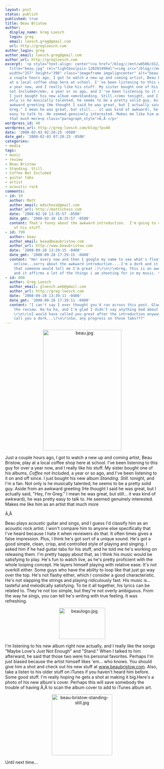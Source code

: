 ```yaml
---
layout: post
status: publish
published: true
title: Beau Bristow
author:
  display_name: Greg Loesch
  login: greg
  email: loesch.greg@gmail.com
  url: http://gregloesch.com
author_login: greg
author_email: loesch.greg@gmail.com
author_url: http://gregloesch.com
excerpt: '<p style="text-align: center"><a href="/blog///mnt/w0506/d12/s06/b02ce878/www/greg-loesch.com//blog//blog.pics/2008/02/beau.jpg"
  title="beau.jpg" rel="lightbox[pics-1202019994]"><img src="/blog///mnt/w0506/d12/s06/b02ce878/www/greg-loesch.com//blog//blog.pics/2008/02/beau.jpg"
  width="257" height="396" class="imageframe imgaligncenter" alt="beau.jpg" /></a></p>Just
  a couple hours ago, I got to watch a new up and coming artist, Beau Bristow, play
  at a local coffee shop here at school. I''ve been listening to this guy for over
  a year now, and I really like his stuff. My sister bought one of his albums, <em>Coffee
  not Included</em>, a year or so ago, and I''ve been listening to it on and off since.
  I just bought his new album <em>Standing. Still.</em> tonight, and I''m a fan.  Not
  only is he musically talented, he seems to be a pretty solid guy. Aside from an
  awkward greeting (He thought I said he was great, but I actually said, "Hey, I''m
  Greg." I mean he was great, but still... it was kind of awkward), he was pretty
  easy to talk to. He seemed genuinely interested. Makes me like him as an artist
  that much more<p class="paragraph_style">Ã‚Â </p>'
wordpress_id: 40
wordpress_url: http://greg-loesch.com/blog/?p=40
date: '2008-02-03 02:20:25 -0500'
date_gmt: '2008-02-03 07:20:25 -0500'
categories:
- media
tags:
- music
- review
- Beau Bristow
- Standing. Still.
- Coffee Not Included
- guitar tabs
- artist
- acoustic rock
comments:
- id: 19
  author: Matt
  author_email: mdschoss@gmail.com
  author_url: http://mattschoss.com
  date: '2008-02-10 13:35:57 -0500'
  date_gmt: '2008-02-10 18:35:57 -0500'
  content: That's funny about the awkward introduction.  I'm going to check out some
    of his stuff.
- id: 799
  author: beau
  author_email: beau@beaubristow.com
  author_url: http://www.beaubristow.com
  date: '2008-09-28 13:29:15 -0400'
  date_gmt: '2008-09-28 17:29:15 -0400'
  content: "Ha! every now and then I google my name to see what's floating around
    online...sorry about the awkward introduction....I'm a dork and it's wishful thinking
    that someone would tell me I'm great :)\r\n\r\nGreg, this is an awesome review
    and it affirms a lot of the things i am shooting for in my music. thanks man!"
- id: 800
  author: Greg Loesch
  author_email: gloesch.web@gmail.com
  author_url: http://greg-loesch.com
  date: '2008-09-28 13:39:11 -0400'
  date_gmt: '2008-09-28 17:39:11 -0400'
  content: "I can't say I ever thought you'd run across this post. Glad you liked
    the review. Ha ha ha, and I'm glad I didn't say anything bad about you :wink:
    \r\n\r\nI would have called you great after the introduction anyway, so I wouldn't
    call you a dork...\r\n\r\nSo, any progress on those tabs???"
---
```

<p style="text-align: center"><a href="/blog///mnt/w0506/d12/s06/b02ce878/www/greg-loesch.com//blog//blog.pics/2008/02/beau.jpg" title="beau.jpg" rel="lightbox[pics-1202019994]"><img src="/blog///mnt/w0506/d12/s06/b02ce878/www/greg-loesch.com//blog//blog.pics/2008/02/beau.jpg" width="257" height="396" class="imageframe imgaligncenter" alt="beau.jpg" /></a></p>
<p>Just a couple hours ago, I got to watch a new up and coming artist, Beau Bristow, play at a local coffee shop here at school. I've been listening to this guy for over a year now, and I really like his stuff. My sister bought one of his albums, <em>Coffee not Included</em>, a year or so ago, and I've been listening to it on and off since. I just bought his new album <em>Standing. Still.</em> tonight, and I'm a fan.  Not only is he musically talented, he seems to be a pretty solid guy. Aside from an awkward greeting (He thought I said he was great, but I actually said, "Hey, I'm Greg." I mean he was great, but still... it was kind of awkward), he was pretty easy to talk to. He seemed genuinely interested. Makes me like him as an artist that much more
<p class="paragraph_style">Ã‚Â </p>
<p><a id="more"></a><a id="more-40"></a>Beau plays acoustic guitar and sings, and I guess I'd classify him as an acoustic rock artist. I won't compare him to anyone else specifically that I've heard because I hate it when reviewers do that. It often times gives a false impression. Plus, I think he's got sort of a unique sound. He's got a good simple, clean, crisp, and controlled style of playing and singing. I asked him if he had guitar tabs for his stuff, and he told me he's working on releasing them. I'm pretty happy about that, as I think his music would be satisfying to play. He's fun to watch live, as he's pretty proficient with the whole looping concept. He layers himself playing with relative ease. It's not overkill either. Some guys who have the ability to loop like that just go way over the top. He's not flashy either, which I consider a good characteristic. He's not slapping the strings and playing ridiculously fast. His music is... tasteful and melodically satisfying. To tie it all together, his lyrics can be related to. They're not too simple, but they're not overly ambiguous. From the way he sings, you can tell he's writing with true feeling. It was refreshing.
<p style="text-align: center"><a href="http://www.beaubristow.com" title="beaulogo.jpg" rel="lightbox[pics-1202019994]"><img src="/blog///mnt/w0506/d12/s06/b02ce878/www/greg-loesch.com//blog//blog.pics/2008/02/beaulogo.jpg" width="151" height="102" class="imageframe imgaligncenter" alt="beaulogo.jpg" /></a></p>
<p>I'm listening to his new album right now actually, and I really like the songs "Maybe Love's Just Not Enough" and "Stand." When I talked to him afterward, he said that those two were his personal favorites. Perhaps I'm just biased because the artist himself likes 'em... who knows. You should give him a shot and check out his new stuff at <a href="http://www.beaubristow.com" title="Beau Bristow">www.beaubristow.com</a>. Also, take a listen to his older stuff on iTunes if you haven't heard him before. Some good stuff. I'm really hoping he gets a shot at making it big.Here's a photo of his new album's cover. Perhaps this will save somebody the trouble of having Ã‚Â to scan the album cover to add to iTunes album art.
<p style="text-align: center"><a href="/blog///mnt/w0506/d12/s06/b02ce878/www/greg-loesch.com//blog//blog.pics/2008/02/beau-bristow-standing-still.jpg" title="beau-bristow-standing-still.jpg" rel="lightbox[pics40]"><img src="/blog///mnt/w0506/d12/s06/b02ce878/www/greg-loesch.com//blog//blog.pics/2008/02/beau-bristow-standing-still.thumbnail.jpg" class="imageframe imgaligncenter" alt="beau-bristow-standing-still.jpg" height="200" width="198" /></a></p>
<p>Until next time...</p>

